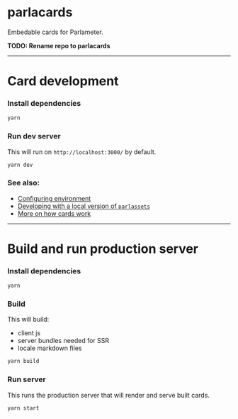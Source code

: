 # parlacards

Embedable cards for Parlameter.

**TODO: Rename repo to parlacards**

---

# Card development

### Install dependencies

```sh
yarn
```

### Run dev server

This will run on `http://localhost:3000/` by default.

```sh
yarn dev
```

### See also:

- [Configuring environment](./docs/configuring-local-env.md)
- [Developing with a local version of `parlassets`](./docs/developing-parlassets.md)
- [More on how cards work](./docs/how-cards-work.md)


---

# Build and run production server

### Install dependencies

```sh
yarn
```

### Build

This will build:
- client js
- server bundles needed for SSR
- locale markdown files

```sh
yarn build
```

### Run server

This runs the production server that will render and serve built cards.

```sh
yarn start
```
